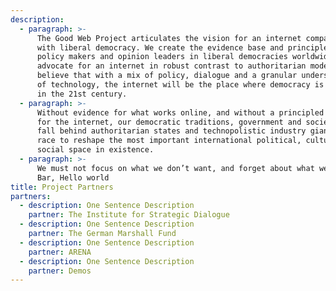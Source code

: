 ```yaml
---
description:
  - paragraph: >-
      The Good Web Project articulates the vision for an internet compatible
      with liberal democracy. We create the evidence base and principles for
      policy makers and opinion leaders in liberal democracies worldwide to
      advocate for an internet in robust contrast to authoritarian models. We
      believe that with a mix of policy, dialogue and a granular understanding
      of technology, the internet will be the place where democracy is redefined
      in the 21st century.
  - paragraph: >-
      Without evidence for what works online, and without a principled vision
      for the internet, our democratic traditions, government and society will
      fall behind authoritarian states and technopolistic industry giants in the
      race to reshape the most important international political, cultural and
      social space in existence.
  - paragraph: >-
      We must not focus on what we don’t want, and forget about what we do. Foo
      Bar, Hello world
title: Project Partners
partners:
  - description: One Sentence Description
    partner: The Institute for Strategic Dialogue
  - description: One Sentence Description
    partner: The German Marshall Fund
  - description: One Sentence Description
    partner: ARENA
  - description: One Sentence Description
    partner: Demos
---
```


